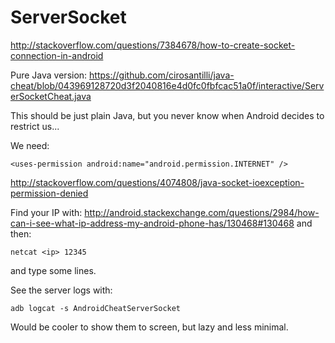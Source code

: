 # ServerSocket

<http://stackoverflow.com/questions/7384678/how-to-create-socket-connection-in-android>

Pure Java version: <https://github.com/cirosantilli/java-cheat/blob/043969128720d3f2040816e4d0fc0fbfcac51a0f/interactive/ServerSocketCheat.java>

This should be just plain Java, but you never know when Android decides to restrict us...

We need:

    <uses-permission android:name="android.permission.INTERNET" />

<http://stackoverflow.com/questions/4074808/java-socket-ioexception-permission-denied>

Find your IP with: <http://android.stackexchange.com/questions/2984/how-can-i-see-what-ip-address-my-android-phone-has/130468#130468> and then:

    netcat <ip> 12345

and type some lines.

See the server logs with:

    adb logcat -s AndroidCheatServerSocket

Would be cooler to show them to screen, but lazy and less minimal.
